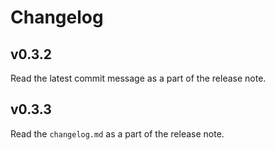 # Changelog
## v0.3.2
Read the latest commit message as a part of the release note.

## v0.3.3
Read the `changelog.md` as a part of the release note.